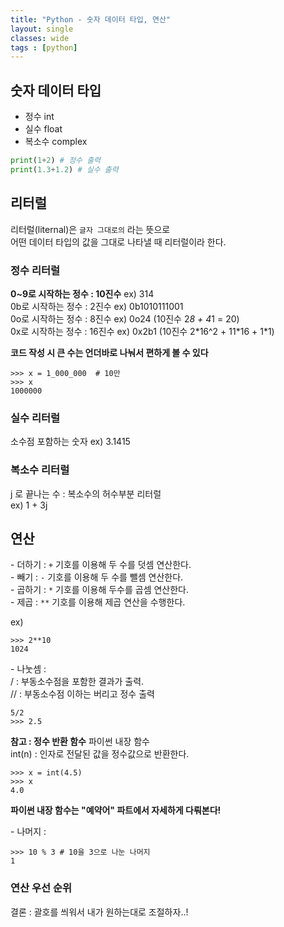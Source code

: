 ```yaml
---
title: "Python - 숫자 데이터 타입, 연산"
layout: single
classes: wide
tags : [python]
---
```


## 숫자 데이터 타입

* 정수 int  
* 실수 float  
* 복소수 complex  

```python
print(1+2) # 정수 출력
print(1.3+1.2) # 실수 출력
```

## 리터럴
리터럴(liternal)은 `글자 그대로의` 라는 뜻으로  
어떤 데이터 타입의 값을 그대로 나타낼 때 리터럴이라 한다.  


### 정수 리터럴
**0~9로 시작하는 정수 : 10진수** ex) 314  
0b로 시작하는 정수 : 2진수 ex) 0b1010111001  
0o로 시작하는 정수 : 8진수 ex) 0o24 (10진수 2*8 + 4*1 = 20)  
0x로 시작하는 정수 : 16진수 ex) 0x2b1 (10진수 2*16^2 + 11\*16 + 1\*1)  

**코드 작성 시 큰 수는 언더바로 나눠서 편하게 볼 수 있다**  

```
>>> x = 1_000_000  # 10만
>>> x
1000000
```

### 실수 리터럴

소수점 포함하는 숫자 
ex) 3.1415

### 복소수 리터럴

j 로 끝나는 수 : 복소수의 허수부분 리터럴  
ex) 1 + 3j

## 연산  
\- 더하기 : `+` 기호를 이용해 두 수를 덧셈 연산한다.  
\- 빼기 : `-` 기호를 이용해 두 수를 뺄셈 연산한다.  
\- 곱하기 : `*` 기호를 이용해 두수를 곱셈 연산한다.  
\- 제곱 : `**` 기호를 이용해 제곱 연산을 수행한다.  

ex)

```
>>> 2**10
1024
```

\- 나눗셈 :  
/ : 부동소수점을 포함한 결과가 출력.  
// : 부동소수점 이하는 버리고 정수 출력  
```
5/2
>>> 2.5
```
**참고 : 정수 반환 함수**
파이썬 내장 함수  
int(n) : 인자로 전달된 값을 정수값으로 반환한다.  
```
>>> x = int(4.5)
>>> x
4.0
```
**파이썬 내장 함수는 "예약어" 파트에서 자세하게 다뤄본다!**

\- 나머지 :

```
>>> 10 % 3 # 10을 3으로 나눈 나머지
1
```



### 연산 우선 순위 
결론 : 괄호를 씌워서 내가 원하는대로 조절하자..!  


